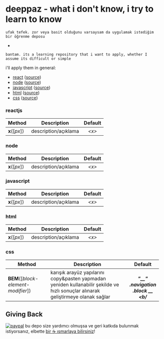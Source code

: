 deeppaz - what i don't know, i try to learn to know
=======================


```
ufak tefek. zor veya basit olduğunu varsaysam da uygulamak istediğim bir öğrenme deposu
```
-
```
bantam. its a learning repository that i want to apply, whether I assume its difficult or simple
```

i'll apply them in general:
* [react](https://www.30secondsofcode.org/) ([source](https://github.com/30-seconds/30-seconds-of-react))
* [node](https://www.30secondsofcode.org/) ([source](https://github.com/30-seconds/30-seconds-of-code))
* [javascript](https://www.30secondsofcode.org/) ([source](https://github.com/30-seconds/30-seconds-of-code))
* [html](https://www.30secondsofcode.org/) ([source](https://github.com/30-seconds/30-seconds-of-interviews))
* [css](https://www.30secondsofcode.org/) ([source](https://github.com/30-seconds/30-seconds-of-css))



### reactjs

| Method | Description | Default |
| --- | --- | :--: |
| <b>x</b>([<i>px</i>]) | description/açıklama | *&lt;x&gt;* |



### node

| Method | Description | Default |
| --- | --- | :--: |
| <b>x</b>([<i>px</i>]) | description/açıklama | *&lt;x&gt;* |



### javascript

| Method | Description | Default |
| --- | --- | :--: |
| <b>x</b>([<i>px</i>]) | description/açıklama | *&lt;x&gt;* |



### html

| Method | Description | Default |
| --- | --- | :--: |
| <b>x</b>([<i>px</i>]) | description/açıklama | *&lt;x&gt;* |



### css

| Method | Description | Default |
| --- | --- | :--: |
| <b>BEM</b>([<i>block-element-modifier</i>]) | karışık arayüz yapılarını copy&pasten yapmadan yeniden kullanabilir şekilde ve hızlı sonuçlar alınarak geliştirmeye olanak sağlar | *<b> <br /> "__" <br/> .navigation <br/> .block __ <b/* |



## Giving Back

[![paypal](https://www.paypalobjects.com/en_US/i/btn/btn_donate_SM.gif)](https://streamlabs.com/enso/tip) bu depo size yardımcı olmuşsa ve geri katkıda bulunmak istiyorsanız, elbette [bir ☕ ısmarlaya bilirsiniz](https://streamlabs.com/enso/tip)!

[npm-img]: https://img.shields.io/npm/v/3d-force-graph.svg
[npm-url]: https://npmjs.org/package/3d-force-graph
[build-size-img]: https://img.shields.io/bundlephobia/minzip/3d-force-graph.svg
[build-size-url]: https://bundlephobia.com/result?p=3d-force-graph
[dependencies-img]: https://img.shields.io/david/vasturiano/3d-force-graph.svg
[dependencies-url]: https://david-dm.org/vasturiano/3d-force-graph
